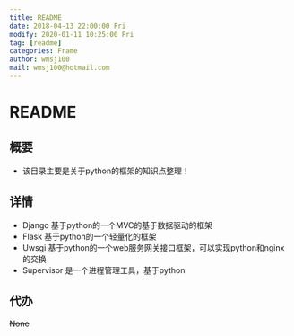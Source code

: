 ```yaml
---
title: README
date: 2018-04-13 22:00:00 Fri
modify: 2020-01-11 10:25:00 Fri
tag: [readme]
categories: Frame
author: wmsj100
mail: wmsj100@hotmail.com
---
```


# README

## 概要
- 该目录主要是关于python的框架的知识点整理！

## 详情
- Django 基于python的一个MVC的基于数据驱动的框架
- Flask  基于python的一个轻量化的框架
- Uwsgi 基于python的一个web服务网关接口框架，可以实现python和nginx的交换
- Supervisor 是一个进程管理工具，基于python

## 代办
~~None~~
